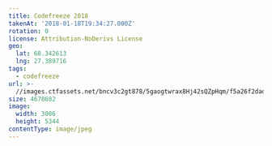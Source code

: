 ```yaml
---
title: Codefreeze 2018
takenAt: '2018-01-18T19:34:27.000Z'
rotation: 0
license: Attribution-NoDerivs License
geo:
  lat: 68.342613
  lng: 27.389716
tags:
  - codefreeze
url: >-
  //images.ctfassets.net/bncv3c2gt878/5gaogtwrax8Hj42sQZpHqm/f5a26f2dad0df71755c272374e7a4ee7/codefreeze-2018_24931218007_o
size: 4678602
image:
  width: 3006
  height: 5344
contentType: image/jpeg
---
```


